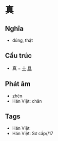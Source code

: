 # 真

## Nghĩa

* đúng, thật

## Cấu trúc
* 真 = [十](十.md) [具](具.md)

## Phát âm

* zhēn
* Hán Việt: chân

## Tags
* Hán Việt
* Hán Việt: Sơ cấp//17

<script>window.HANZI_FIELD='真';</script>
